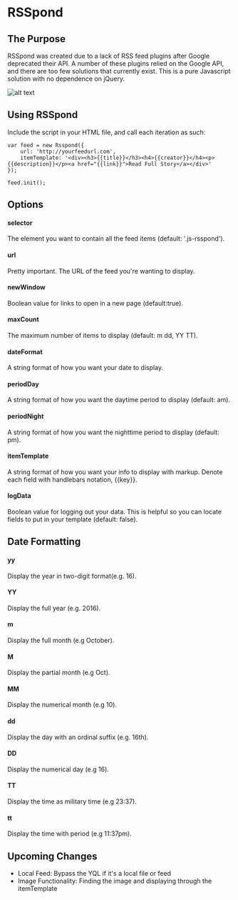 RSSpond
====


The Purpose
----

RSSpond was created due to a lack of RSS feed plugins after Google deprecated their API. A number of these plugins relied on the Google API, and there are too few solutions that currently exist. This is a pure Javascript solution with no dependence on jQuery.

![alt text](http://i.imgur.com/QZdZUel.png "Screenshot of RSSpond")


## Using RSSpond  

Include the script in your HTML file, and call each iteration as such:

```
var feed = new Rsspond({
	url: 'http://yourfeedurl.com',
	itemTemplate: '<div><h3>{{title}}</h3><h4>{{creator}}</h4><p>{{description}}</p><a href="{{link}}">Read Full Story</a></div>'
});

feed.init();
```

## Options

#### selector

The element you want to contain all the feed items (default: '.js-rsspond').

#### url

Pretty important. The URL of the feed you're wanting to display. 

#### newWindow

Boolean value for links to open in a new page (default:true).

#### maxCount

The maximum number of items to display (default: m dd, YY TT).

#### dateFormat

A string format of how you want your date to display.

#### periodDay

A string format of how you want the daytime period to display (default: am).

#### periodNight

A string format of how you want the nighttime period to display (default: pm).

#### itemTemplate

A string format of how you want your info to display with markup. Denote each field with handlebars notation, {{key}}.

#### logData
Boolean value for logging out your data. This is helpful so you can locate fields to put in your template (default: false).

## Date Formatting

#### yy

Display the year in two-digit format(e.g. 16).

#### YY

Display the full year (e.g. 2016).

#### m

Display the full month (e.g October).

#### M

Display the partial month (e.g Oct).

#### MM

Display the numerical month (e.g 10).

#### dd

Display the day with an ordinal suffix (e.g. 16th).

#### DD

Display the numerical day (e.g 16).

#### TT

Display the time as military time (e.g 23:37).

#### tt

Display the time with period (e.g 11:37pm).


## Upcoming Changes

- Local Feed: Bypass the YQL if it's a local file or feed
- Image Functionality: Finding the image and displaying through the itemTemplate